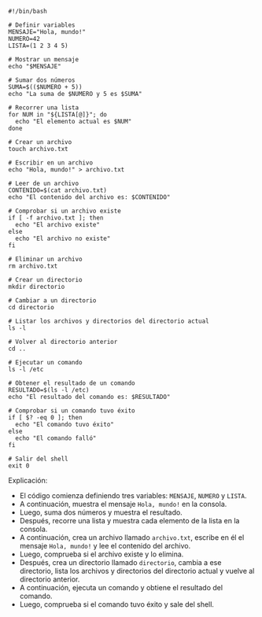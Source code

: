 ```shell
#!/bin/bash

# Definir variables
MENSAJE="Hola, mundo!"
NUMERO=42
LISTA=(1 2 3 4 5)

# Mostrar un mensaje
echo "$MENSAJE"

# Sumar dos números
SUMA=$(($NUMERO + 5))
echo "La suma de $NUMERO y 5 es $SUMA"

# Recorrer una lista
for NUM in "${LISTA[@]}"; do
  echo "El elemento actual es $NUM"
done

# Crear un archivo
touch archivo.txt

# Escribir en un archivo
echo "Hola, mundo!" > archivo.txt

# Leer de un archivo
CONTENIDO=$(cat archivo.txt)
echo "El contenido del archivo es: $CONTENIDO"

# Comprobar si un archivo existe
if [ -f archivo.txt ]; then
  echo "El archivo existe"
else
  echo "El archivo no existe"
fi

# Eliminar un archivo
rm archivo.txt

# Crear un directorio
mkdir directorio

# Cambiar a un directorio
cd directorio

# Listar los archivos y directorios del directorio actual
ls -l

# Volver al directorio anterior
cd ..

# Ejecutar un comando
ls -l /etc

# Obtener el resultado de un comando
RESULTADO=$(ls -l /etc)
echo "El resultado del comando es: $RESULTADO"

# Comprobar si un comando tuvo éxito
if [ $? -eq 0 ]; then
  echo "El comando tuvo éxito"
else
  echo "El comando falló"
fi

# Salir del shell
exit 0
```

Explicación:

* El código comienza definiendo tres variables: `MENSAJE`, `NUMERO` y `LISTA`.
* A continuación, muestra el mensaje `Hola, mundo!` en la consola.
* Luego, suma dos números y muestra el resultado.
* Después, recorre una lista y muestra cada elemento de la lista en la consola.
* A continuación, crea un archivo llamado `archivo.txt`, escribe en él el mensaje `Hola, mundo!` y lee el contenido del archivo.
* Luego, comprueba si el archivo existe y lo elimina.
* Después, crea un directorio llamado `directorio`, cambia a ese directorio, lista los archivos y directorios del directorio actual y vuelve al directorio anterior.
* A continuación, ejecuta un comando y obtiene el resultado del comando.
* Luego, comprueba si el comando tuvo éxito y sale del shell.